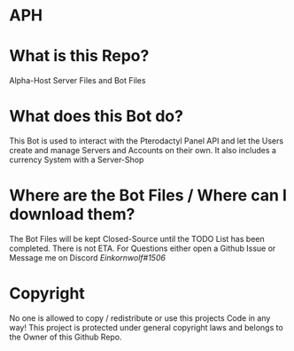 # APH

# What is this Repo?
Alpha-Host Server Files and Bot Files

# What does this Bot do?
This Bot is used to interact with the Pterodactyl Panel API and let the Users create and manage Servers and Accounts on their own. It also includes a currency System with a Server-Shop

# Where are the Bot Files / Where can I download them?
The Bot Files will be kept Closed-Source until the TODO List has been completed.
There is not ETA. 
For Questions either open a Github Issue or Message me on Discord *Einkornwolf#1506*


# Copyright

No one is allowed to copy / redistribute or use this projects Code in any way!
This project is protected under general copyright laws and belongs to the Owner of this Github Repo.

